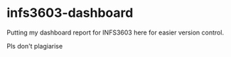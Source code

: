 # infs3603-dashboard

Putting my dashboard report for INFS3603 here for easier version control.

Pls don't plagiarise
